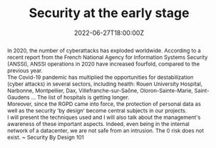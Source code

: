 ---
title: Security at the early stage 

event: SophiaConf 2022
event_url: https://www.telecom-valley.fr/sophiaconf-2022/ # https://www.telecom-valley.fr/actions/conferences-ateliers/sophiaconf/

location: Sophia-Antopolis (Université Côte d’Azur)
address:
  street: 930 route des Colles
  city: Biot
  region: Côte d’Azur
  postcode: '06410'
  country: France

summary: Since the entry into force of the GDPR, the protection of personal data (PII) as well as security "by design" become central topics
abstract: "In 2020, the number of cyberattacks has exploded worldwide. According to a recent report from the French National Agency for Information Systems Security (ANSSI), ANSSI operations in 2020 have increased fourfold, compared to the previous year.


The Covid-19 pandemic has multiplied the opportunities for destabilization (cyber attacks) in several sectors, including health: Rouen University Hospital, Narbonne, Montpellier, Dax, Villefranche-sur-Saône, Oloron-Sainte-Marie, Saint-Gaudens ... The list of hospitals is getting longer.


Moreover, since the RGPD came into force, the protection of personal data as well as the security 'by design' become central subjects in our projects.


I will present the techniques used and I will also talk about the management's awareness of these important aspects.
Indeed, even being in the internal network of a datacenter, we are not safe from an intrusion. The 0 risk does not exist.
~ Security By Design 101"

date: "2022-06-27T18:00:00Z"
date_end: "2022-06-27T20:00:00Z"
all_day: false

publishDate: "2022-05-01T00:00:00Z"

authors: [David Aparicio]
tags: [Security, Quickie]

featured: false

image:
  caption: 'Image credit: [**SophiaConf 2022**](https://www.telecom-valley.fr/sophiaconf-2022/)'
  focal_point: Right

links:
- name: Video
  url: https://youtu.be/TqZZOXb3xP4
- icon: comments
  icon_pack: fas
  name: Feedback
  url: https://s.42l.fr/sc22sec
url_code: ""
url_pdf: ""
url_slides: "talks/SophiaConf2022_La_securite_des_la_conception.pdf"
url_video: ""

slides: ""
projects: []
---